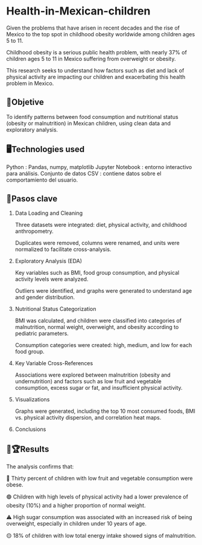 # Health-in-Mexican-children
Given the problems that have arisen in recent decades and the rise of Mexico to the top spot in childhood obesity worldwide among children ages 5 to 11.

Childhood obesity is a serious public health problem, with nearly 37% of children ages 5 to 11 in Mexico suffering from overweight or obesity.

This research seeks to understand how factors such as diet and lack of physical activity are impacting our children and exacerbating this health problem in Mexico.

## 🏁Objetive
To identify patterns between food consumption and nutritional status (obesity or malnutrition) in Mexican children, using clean data and exploratory analysis.

## 🖥Technologies used
Python : Pandas, numpy, matplotlib
Jupyter Notebook : entorno interactivo para análisis.
Conjunto de datos CSV : contiene datos sobre el comportamiento del usuario.

## 🔑Pasos clave
1. Data Loading and Cleaning

    Three datasets were integrated: diet, physical activity, and childhood anthropometry.

    Duplicates were removed, columns were renamed, and units were normalized to facilitate cross-analysis.

2. Exploratory Analysis (EDA)

    Key variables such as BMI, food group consumption, and physical activity levels were analyzed.

    Outliers were identified, and graphs were generated to understand age and gender distribution.

3. Nutritional Status Categorization

    BMI was calculated, and children were classified into categories of malnutrition, normal weight, overweight, and obesity according to pediatric parameters.

    Consumption categories were created: high, medium, and low for each food group.

4. Key Variable Cross-References

    Associations were explored between malnutrition (obesity and undernutrition) and factors such as low fruit and vegetable consumption, excess sugar or fat, and insufficient physical activity.

5. Visualizations

    Graphs were generated, including the top 10 most consumed foods, BMI vs. physical activity dispersion, and correlation heat maps.

6. Conclusions

## 🥇🏆Results
The analysis confirms that:

🔴 Thirty percent of children with low fruit and vegetable consumption were obese.

🟢 Children with high levels of physical activity had a lower prevalence of obesity (10%) and a higher proportion of normal weight.

⚠️ High sugar consumption was associated with an increased risk of being overweight, especially in children under 10 years of age.

🟡 18% of children with low total energy intake showed signs of malnutrition.